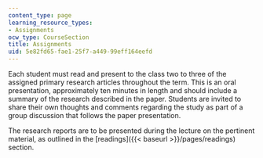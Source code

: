 ```yaml
---
content_type: page
learning_resource_types:
- Assignments
ocw_type: CourseSection
title: Assignments
uid: 5e82fd65-fae1-25f7-a449-99eff164eefd
---
```


Each student must read and present to the class two to three of the assigned primary research articles throughout the term. This is an oral presentation, approximately ten minutes in length and should include a summary of the research described in the paper. Students are invited to share their own thoughts and comments regarding the study as part of a group discussion that follows the paper presentation. 

The research reports are to be presented during the lecture on the pertinent material, as outlined in the [readings]({{< baseurl >}}/pages/readings) section.